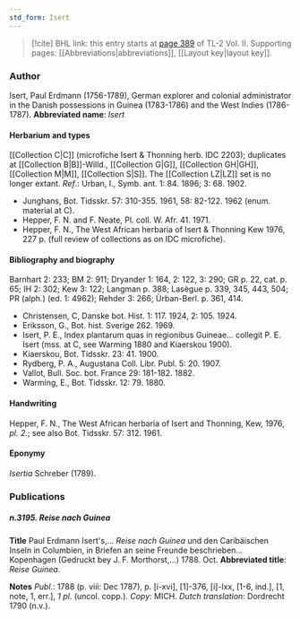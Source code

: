 ```yaml
---
std_form: Isert
---
```


> [!cite] BHL link: this entry starts at [page 389](https://www.biodiversitylibrary.org/page/33068631) of TL-2 Vol. II.
> Supporting pages: [[Abbreviations|abbreviations]], [[Layout key|layout key]].

### Author

Isert, Paul Erdmann (1756-1789), German explorer and colonial administrator in the Danish possessions in Guinea (1783-1786) and the West Indies (1786-1787). 
**Abbreviated name**: *Isert*

#### Herbarium and types

[[Collection C|C]] (microfiche Isert & Thonning herb. IDC 2203); duplicates at [[Collection B|B]]-Willd., [[Collection G|G]], [[Collection GH|GH]], [[Collection M|M]], [[Collection S|S]]. The [[Collection LZ|LZ]] set is no longer extant.
*Ref*.: Urban, I., Symb. ant. 1: 84. 1896; 3: 68. 1902.
- Junghans, Bot. Tidsskr. 57: 310-355. 1961, 58: 82-122. 1962 (enum. material at C).
- Hepper, F. N. and F. Neate, Pl. coll. W. Afr. 41. 1971.
- Hepper, F. N., The West African herbaria of Isert & Thonning Kew 1976, 227 p. (full review of collections as on IDC microfiche).

#### Bibliography and biography

Barnhart 2: 233; BM 2: 911; Dryander 1: 164, 2: 122, 3: 290; GR p. 22, cat. p. 65; IH 2: 302; Kew 3: 122; Langman p. 388; Lasègue p. 339, 345, 443, 504; PR (alph.) (ed. 1: 4962); Rehder 3: 266; Ùrban-Berl. p. 361, 414.
- Christensen, C, Danske bot. Hist. 1: 117. 1924, 2: 105. 1924.
- Eriksson, G., Bot. hist. Sverige 262. 1969.
- Isert, P. E., Index plantarum quas in regionibus Guineae... collegit P. E. Isert (mss. at C, see Warming 1880 and Kiaerskou 1900).
- Kiaerskou, Bot. Tidsskr. 23: 41. 1900.
- Rydberg, P. A., Augustana Coll. Libr. Publ. 5: 20. 1907.
- Vallot, Bull. Soc. bot. France 29: 181-182. 1882.
- Warming, E., Bot. Tidsskr. 12: 79. 1880.

#### Handwriting

Hepper, F. N., The West African herbaria of Isert and Thonning, Kew, 1976, *pl. 2.*; see also Bot. Tidsskr. 57: 312. 1961.

#### Eponymy

*Isertia* Schreber (1789).

### Publications

##### n.3195. Reise nach Guinea

**Title**
Paul Erdmann Isert's,... *Reise nach Guinea* und den Caribäischen Inseln in Columbien, in Briefen an seine Freunde beschrieben... Kopenhagen (Gedruckt bey J. F. Morthorst,...) 1788. Oct.
**Abbreviated title**: *Reise Guinea*.

**Notes**
*Publ*.: 1788 (p. viii: Dec 1787), p. \[i-xvi\], \[1\]-376, \[i\]-lxx, \[1-6, ind.\], \[1, note, 1, err.\], *1 pl*. (uncol. copp.). *Copy*: MICH.
*Dutch translation*: Dordrecht 1790 (n.v.).

